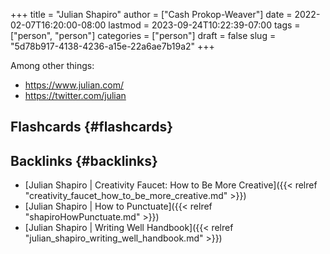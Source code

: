 +++
title = "Julian Shapiro"
author = ["Cash Prokop-Weaver"]
date = 2022-02-07T16:20:00-08:00
lastmod = 2023-09-24T10:22:39-07:00
tags = ["person", "person"]
categories = ["person"]
draft = false
slug = "5d78b917-4138-4236-a15e-22a6ae7b19a2"
+++

Among other things:

-   <https://www.julian.com/>
-   <https://twitter.com/julian>


## Flashcards {#flashcards}


## Backlinks {#backlinks}

-   [Julian Shapiro | Creativity Faucet: How to Be More Creative]({{< relref "creativity_faucet_how_to_be_more_creative.md" >}})
-   [Julian Shapiro | How to Punctuate]({{< relref "shapiroHowPunctuate.md" >}})
-   [Julian Shapiro | Writing Well Handbook]({{< relref "julian_shapiro_writing_well_handbook.md" >}})
